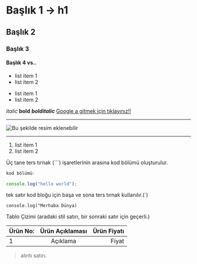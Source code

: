 # Başlık 1 -> h1
## Başlık 2
### Başlık 3
#### Başlık 4 vs..

- list item 1
- list item 2

* list item 1
* list item 2

*italic* 
**bold**
***bolditalic***
[Google a gitmek için tıklayınız!!](https://www.google.com)

----

![Bu şekilde resim eklenebilir](https://picsum.photos/200/300)

----

1. list item 1
2. list item 2

Üç tane ters tırnak (```) işaretlerinin arasına kod bölümü oluşturulur.

```javascript
kod bölümü:

console.log("hello world");

```

tek satır kod bloğu için başa ve sona ters tırnak kullanılır.(`)

`console.log("Merhaba Dünya)`

Tablo Çizimi (aradaki stil satırı, bir sonraki satır için geçerli.)

| Ürün No: | Ürün Açıklaması |Ürün Fiyatı |
|:---| :---: | ---: | 
|1 | Açıklama | Fiyat|

> alıntı satırı.